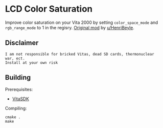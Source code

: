 # LCD Color Saturation
Improve color saturation on your Vita 2000 by setting `color_space_mode` and `rgb_range_mode` to 1 in the regisry.
[Original mod](https://www.reddit.com/r/vitahacks/comments/90dlm9/improve_color_saturation_on_your_hacked_vita/) by [u/HenriBeyle](https://reddit.com/u/HenriBeyle).

## Disclaimer
```
I am not responsible for bricked Vitas, dead SD cards, thermonuclear war, ect.
Install at your own risk
```

## Building

Prerequisites:
- [VitaSDK](https://vitasdk.org/)

Compiling:
```
cmake .
make
```
